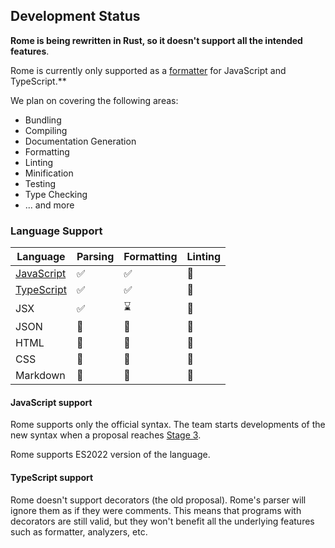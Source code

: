 
## Development Status

**Rome is being rewritten in Rust, so it doesn't support all the intended features**.

Rome is currently only supported as a [formatter](#formatter) for JavaScript and TypeScript.** 

We plan on covering the following areas:

- Bundling
- Compiling
- Documentation Generation
- Formatting
- Linting
- Minification
- Testing
- Type Checking
- ... and more

### Language Support

| Language                           | Parsing                                                 | Formatting                                              | Linting                                                 |
|------------------------------------|---------------------------------------------------------|---------------------------------------------------------|---------------------------------------------------------|
| [JavaScript](/#javascript-support) | <span aria-label="Supported" role="img">✅</span>        | <span aria-label="Supported" role="img">✅</span>        | <span aria-label="Not in Progress" role="img">🚫</span>       |
| [TypeScript](/#typescript-support) | <span aria-label="Supported" role="img">✅</span>        | <span aria-label="Supported" role="img">✅</span>        | <span aria-label="Not in Progress" role="img">🚫</span> |
| JSX                                | <span aria-label="Supported" role="img">✅</span>        | <span aria-label="In Progress" role="img">⌛️</span>     | <span aria-label="Not in Progress" role="img">🚫</span> |
| JSON                               | <span aria-label="Not in Progress" role="img">🚫</span> | <span aria-label="Not in Progress" role="img">🚫</span> | <span aria-label="Not in Progress" role="img">🚫</span> |
| HTML                               | <span aria-label="Not in Progress" role="img">🚫</span> | <span aria-label="Not in Progress" role="img">🚫</span> | <span aria-label="Not in Progress" role="img">🚫</span> |
| CSS                                | <span aria-label="Not in progress" role="img">🚫</span> | <span aria-label="Not in Progress" role="img">🚫</span> | <span aria-label="Not in Progress" role="img">🚫</span> |
| Markdown                           | <span aria-label="Not in progress" role="img">🚫</span> | <span aria-label="Not in Progress" role="img">🚫</span> | <span aria-label="Not in Progress" role="img">🚫</span> |


#### JavaScript support

Rome supports only the official syntax. The team starts developments of the new syntax when a proposal reaches
[Stage 3](https://github.com/tc39/proposals#stage-3). 

Rome supports ES2022 version of the language.

#### TypeScript support

Rome doesn't support decorators (the old proposal). Rome's parser will ignore them as if they were comments.
This means that programs with decorators are still valid, but they won't 
benefit all the underlying features such as formatter, analyzers, etc.